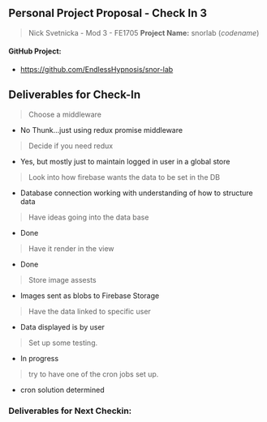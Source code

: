 ## Personal Project Proposal - Check In 3
> Nick Svetnicka - Mod 3 - FE1705
> **Project Name:** snorlab (_codename_)


#### GitHub Project:
- https://github.com/EndlessHypnosis/snor-lab


## Deliverables for Check-In

> Choose a middleware
- No Thunk...just using redux promise middleware

> Decide if you need redux 
- Yes, but mostly just to maintain logged in user in a global store

> Look into how firebase wants the data to be set in the DB 
- Database connection working with understanding of how to structure data

> Have ideas going into the data base 
- Done

> Have it render in the view 
- Done

> Store image assests 
- Images sent as blobs to Firebase Storage

> Have the data linked to specific user 
- Data displayed is by user

> Set up some testing. 
- In progress

> try to have one of the cron jobs set up.
- cron solution determined


### Deliverables for Next Checkin:
